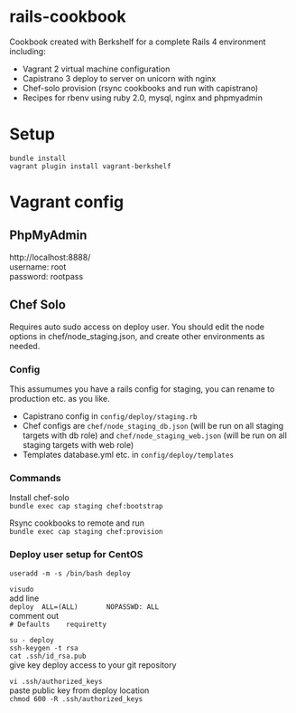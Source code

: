 # rails-cookbook

Cookbook created with Berkshelf for a complete Rails 4 environment including:
* Vagrant 2 virtual machine configuration
* Capistrano 3 deploy to server on unicorn with nginx
* Chef-solo provision (rsync cookbooks and run with capistrano)
* Recipes for rbenv using ruby 2.0, mysql, nginx and phpmyadmin

# Setup
`bundle install`  
`vagrant plugin install vagrant-berkshelf`

# Vagrant config

## PhpMyAdmin
http://localhost:8888/  
username: root  
password: rootpass  

## Chef Solo
Requires auto sudo access on deploy user. You should edit the node options in chef/node_staging.json, and create other environments as needed.

### Config
This assumumes you have a rails config for staging, you can rename to production etc. as you like.  
* Capistrano config in `config/deploy/staging.rb`  
* Chef configs are `chef/node_staging_db.json` (will be run on all staging targets with db role) and `chef/node_staging_web.json` (will be run on all staging targets with web role)
* Templates database.yml etc. in `config/deploy/templates`

### Commands
Install chef-solo  
`bundle exec cap staging chef:bootstrap`

Rsync cookbooks to remote and run  
`bundle exec cap staging chef:provision`

### Deploy user setup for CentOS
`useradd -m -s /bin/bash deploy`

`visudo`  
add line  
`deploy  ALL=(ALL)       NOPASSWD: ALL`  
comment out  
`# Defaults    requiretty`  

`su - deploy`  
`ssh-keygen -t rsa`  
`cat .ssh/id_rsa.pub`  
give key deploy access to your git repository  

`vi .ssh/authorized_keys`  
paste public key from deploy location  
`chmod 600 -R .ssh/authorized_keys`
